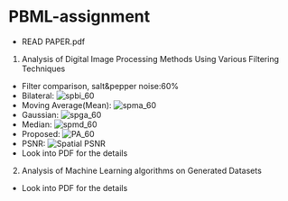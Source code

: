 # PBML-assignment
- READ PAPER.pdf

1. Analysis of Digital Image Processing Methods Using Various Filtering Techniques
- Filter comparison, salt&pepper noise:60%
- Bilateral: ![spbi_60](https://github.com/claudeyou/pbml/assets/129871387/ca9450a9-3354-4b98-9558-8b37547df44e)
- Moving Average(Mean): ![spma_60](https://github.com/claudeyou/pbml/assets/129871387/24e9256c-2282-4505-913f-06d8696f24ff)
- Gaussian: ![spga_60](https://github.com/claudeyou/pbml/assets/129871387/06a6446b-fb7f-4246-8c99-c9e7e87f6b87)
- Median: ![spmd_60](https://github.com/claudeyou/pbml/assets/129871387/24bb74b3-4c23-4600-aa2c-443d45b35b7c)
- Proposed: ![PA_60](https://github.com/claudeyou/pbml/assets/129871387/34eb67c1-1b86-48d0-b51a-f11b9998823d)
- PSNR: ![Spatial PSNR](https://github.com/claudeyou/pbml/assets/129871387/2928dff3-80f9-4747-be41-76e280ce4332)
- Look into PDF for the details

2. Analysis of Machine Learning algorithms on Generated Datasets
- Look into PDF for the details
